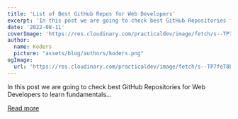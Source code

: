 ```yaml
---
title: 'List of Best GitHub Repos for Web Developers'
excerpt: 'In this post we are going to check best GitHub Repositories for Web Developers to learn fundamentals...'
date: '2022-08-11'
coverImage: 'https://res.cloudinary.com/practicaldev/image/fetch/s--TP7feT8E--/c_imagga_scale,f_auto,fl_progressive,h_420,q_auto,w_1000/https://dev-to-uploads.s3.amazonaws.com/uploads/articles/ijsy6rdj58z069ano2k5.jpg'
author:
  name: Koders
  picture: "assets/blog/authors/koders.png"
ogImage:
  url: 'https://res.cloudinary.com/practicaldev/image/fetch/s--TP7feT8E--/c_imagga_scale,f_auto,fl_progressive,h_420,q_auto,w_1000/https://dev-to-uploads.s3.amazonaws.com/uploads/articles/ijsy6rdj58z069ano2k5.jpg'
---
```


In this post we are going to check best GitHub Repositories for Web Developers to learn fundamentals...

[Read more](https://dev.to/stacksjar/list-of-best-github-repos-for-web-developers-2jip)
